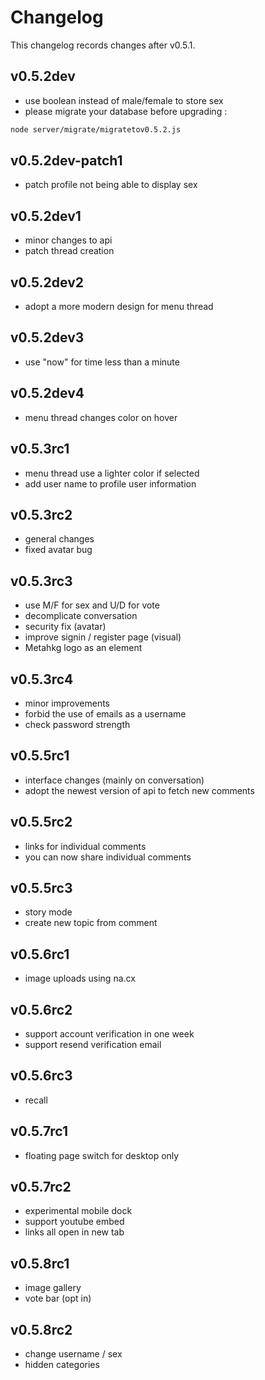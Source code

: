 # Changelog

This changelog records changes after v0.5.1.

## v0.5.2dev

-   use boolean instead of male/female to store sex
-   please migrate your database before upgrading :

```bash
node server/migrate/migratetov0.5.2.js
```

## v0.5.2dev-patch1

-   patch profile not being able to display sex

## v0.5.2dev1

-   minor changes to api
-   patch thread creation

## v0.5.2dev2

-   adopt a more modern design for menu thread

## v0.5.2dev3

-   use "now" for time less than a minute

## v0.5.2dev4

-   menu thread changes color on hover

## v0.5.3rc1

-   menu thread use a lighter color if selected
-   add user name to profile user information

## v0.5.3rc2

-   general changes
-   fixed avatar bug

## v0.5.3rc3

-   use M/F for sex and U/D for vote
-   decomplicate conversation
-   security fix (avatar)
-   improve signin / register page (visual)
-   Metahkg logo as an element

## v0.5.3rc4

-   minor improvements
-   forbid the use of emails as a username
-   check password strength

## v0.5.5rc1

-   interface changes (mainly on conversation)
-   adopt the newest version of api to fetch new comments

## v0.5.5rc2

-   links for individual comments
-   you can now share individual comments

## v0.5.5rc3

-   story mode
-   create new topic from comment

## v0.5.6rc1

-   image uploads using na.cx

## v0.5.6rc2

-   support account verification in one week
-   support resend verification email

## v0.5.6rc3

-   recall

## v0.5.7rc1

-   floating page switch for desktop only

## v0.5.7rc2

-   experimental mobile dock
-   support youtube embed
-   links all open in new tab

## v0.5.8rc1

-   image gallery
-   vote bar (opt in)

## v0.5.8rc2

-   change username / sex
-   hidden categories
